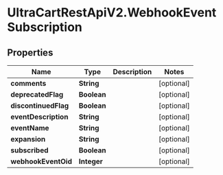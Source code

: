 # UltraCartRestApiV2.WebhookEventSubscription

## Properties
Name | Type | Description | Notes
------------ | ------------- | ------------- | -------------
**comments** | **String** |  | [optional] 
**deprecatedFlag** | **Boolean** |  | [optional] 
**discontinuedFlag** | **Boolean** |  | [optional] 
**eventDescription** | **String** |  | [optional] 
**eventName** | **String** |  | [optional] 
**expansion** | **String** |  | [optional] 
**subscribed** | **Boolean** |  | [optional] 
**webhookEventOid** | **Integer** |  | [optional] 


